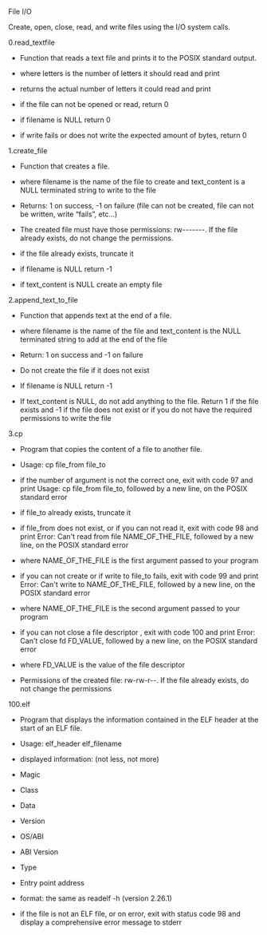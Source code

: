File I/O

Create, open, close, read, and write files using the I/O system calls.



0.read_textfile

- Function that reads a text file and prints it to the POSIX standard output.

- where letters is the number of letters it should read and print

- returns the actual number of letters it could read and print

- if the file can not be opened or read, return 0

- if filename is NULL return 0

- if write fails or does not write the expected amount of bytes, return 0



1.create_file

- Function that creates a file.

- where filename is the name of the file to create and text_content is a NULL terminated string to write to the file

- Returns: 1 on success, -1 on failure (file can not be created, file can not be written, write “fails”, etc…)

- The created file must have those permissions: rw-------. If the file already exists, do not change the permissions.

- if the file already exists, truncate it

- if filename is NULL return -1

- if text_content is NULL create an empty file



2.append_text_to_file

- Function that appends text at the end of a file.

- where filename is the name of the file and text_content is the NULL terminated string to add at the end of the file

- Return: 1 on success and -1 on failure

- Do not create the file if it does not exist

- If filename is NULL return -1

- If text_content is NULL, do not add anything to the file. Return 1 if the file exists and -1 if the file does not exist or if you do not have the required permissions to write the file



3.cp

- Program that copies the content of a file to another file.

- Usage: cp file_from file_to

- if the number of argument is not the correct one, exit with code 97 and print Usage: cp file_from file_to, followed by a new line, on the POSIX standard error

- if file_to already exists, truncate it

- if file_from does not exist, or if you can not read it, exit with code 98 and print Error: Can't read from file NAME_OF_THE_FILE, followed by a new line, on the POSIX standard error

- where NAME_OF_THE_FILE is the first argument passed to your program

- if you can not create or if write to file_to fails, exit with code 99 and print Error: Can't write to NAME_OF_THE_FILE, followed by a new line, on the POSIX standard error

- where NAME_OF_THE_FILE is the second argument passed to your program

- if you can not close a file descriptor , exit with code 100 and print Error: Can't close fd FD_VALUE, followed by a new line, on the POSIX standard error

- where FD_VALUE is the value of the file descriptor

- Permissions of the created file: rw-rw-r--. If the file already exists, do not change the permissions



100.elf

- Program that displays the information contained in the ELF header at the start of an ELF file.

- Usage: elf_header elf_filename

- displayed information: (not less, not more)

- Magic

- Class

- Data

- Version

- OS/ABI

- ABI Version

- Type

- Entry point address

- format: the same as readelf -h (version 2.26.1)

- if the file is not an ELF file, or on error, exit with status code 98 and display a comprehensive error message to stderr
